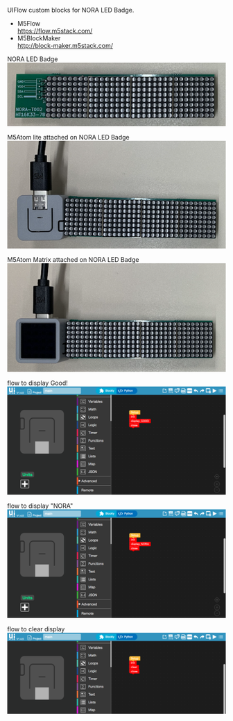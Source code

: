 UIFlow custom blocks for NORA LED Badge.

- M5Flow  
  https://flow.m5stack.com/
- M5BlockMaker  
  http://block-maker.m5stack.com/

NORA LED Badge  
![M5Atom lite](https://github.com/kitazaki/nora_badge_3rd/raw/master/UIFlow/NORA_LED_Badge.png)

M5Atom lite attached on NORA LED Badge  
![M5Atom lite](https://github.com/kitazaki/nora_badge_3rd/raw/master/UIFlow/M5Atom_Lite.png)

M5Atom Matrix attached on NORA LED Badge  
![M5Atom matrix](https://github.com/kitazaki/nora_badge_3rd/raw/master/UIFlow/M5Atom_Matrix.png)

flow to display Good!  
![example 1](https://github.com/kitazaki/nora_badge_3rd/raw/master/UIFlow/example1.png)

flow to display "NORA"  
![example 2](https://github.com/kitazaki/nora_badge_3rd/raw/master/UIFlow/example2.png)

flow to clear display  
![example 3](https://github.com/kitazaki/nora_badge_3rd/raw/master/UIFlow/example3.png)
